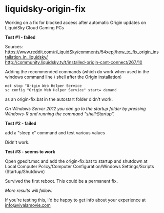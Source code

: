 # liquidsky-origin-fix
Working on a fix for blocked access after automatic Origin updates on LiquidSky Cloud Gaming PCs

__Test #1 - failed__

Sources:  
https://www.reddit.com/r/LiquidSky/comments/54xepj/how_to_fix_origin_installation_in_liquidsky/  
http://community.liquidsky.tv/t/installed-origin-cant-connect/267/10

Adding the recommended commands (which do work when used in the windows command line / shell after the Origin installation)

    net stop "Origin Web Helper Service
    sc config "Origin Web Helper Service" start= demand

as an origin-fix.bat in the autostart folder didn't work.

*On Windows Server 2012 you can go to the startup folder by pressing Windows-R and running the command "shell:Startup".*


__Test #2 - failed__

add a "sleep x" command and test various values

Didn't work.

__Test #3 - seems to work__

Open gpedit.msc and add the origin-fix.bat to startup and shutdown at Local Computer Policy/Computer Configuration/Windows Settings/Scripts (Startup/Shutdown)

Survived the first reboot. This could be a permanent fix.

*More results will follow.*

If you're testing this, I'd be happy to get info about your experience at info@vivalamovie.com

